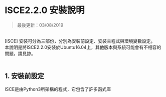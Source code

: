 # ISCE2.2.0 安裝說明

>最後更新：03/08/2019

<br>
[ISCE] 安裝可分為三部份，分別為安裝前設定、安裝主程式與環境變數設定。<br>
本說明是將ISCE2.2.0安裝於Ubuntu16.04上，其他版本與系統可能會有不相容的問題，請見諒。
<br><br>

## 1. 安裝前設定 
ISCE是由Python3所架構的程式，它包含了許多函式庫






[ISCE]: https://github.com/isce-framework/isce2 'ISCE Manual'

